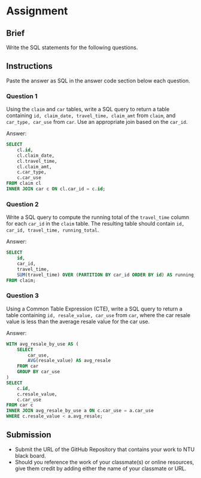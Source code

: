 # Assignment

## Brief

Write the SQL statements for the following questions.

## Instructions

Paste the answer as SQL in the answer code section below each question.

### Question 1

Using the `claim` and `car` tables, write a SQL query to return a table containing `id, claim_date, travel_time, claim_amt` from `claim`, and `car_type, car_use` from `car`. Use an appropriate join based on the `car_id`.

Answer:

```sql
SELECT
    cl.id,
    cl.claim_date,
    cl.travel_time,
    cl.claim_amt,
    c.car_type,
    c.car_use
FROM claim cl
INNER JOIN car c ON cl.car_id = c.id;
```

### Question 2

Write a SQL query to compute the running total of the `travel_time` column for each `car_id` in the `claim` table. The resulting table should contain `id, car_id, travel_time, running_total`.

Answer:

```sql
SELECT
    id,
    car_id,
    travel_time,
    SUM(travel_time) OVER (PARTITION BY car_id ORDER BY id) AS running_total
FROM claim;
```

### Question 3

Using a Common Table Expression (CTE), write a SQL query to return a table containing `id, resale_value, car_use` from `car`, where the car resale value is less than the average resale value for the car use.

Answer:

```sql
WITH avg_resale_by_use AS (
    SELECT
        car_use,
        AVG(resale_value) AS avg_resale
    FROM car
    GROUP BY car_use
)
SELECT
    c.id,
    c.resale_value,
    c.car_use
FROM car c
INNER JOIN avg_resale_by_use a ON c.car_use = a.car_use
WHERE c.resale_value < a.avg_resale;
```

## Submission

- Submit the URL of the GitHub Repository that contains your work to NTU black board.
- Should you reference the work of your classmate(s) or online resources, give them credit by adding either the name of your classmate or URL.
